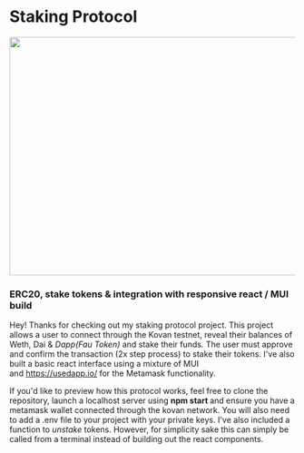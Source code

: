 <h1>Staking Protocol</h1>

<p><img alt="" src="https://uploads-ssl.webflow.com/61e4bede52417c68fe202935/61f31ec5b9a1eca3743d5198_61e4bedf52417c1c482029d1_SS-Hero-Image.jpg" style="height:420px; width:600px" /></p>

<h3>ERC20, stake tokens &amp; integration with responsive react / MUI build</h3>

<p>Hey! Thanks for checking out my staking protocol project. This project allows a user to connect through the Kovan testnet, reveal their balances of Weth, Dai &amp;&nbsp;<em>Dapp(Fau Token) </em>and stake their funds<em>. </em>The user must approve and confirm the transaction (2x step process) to stake their tokens.<em>&nbsp;</em>I&#39;ve also built a basic react interface using a mixture of MUI and&nbsp;<a href="https://usedapp.io/">https://usedapp.io/</a>&nbsp;for the Metamask functionality.</p>

<p>If you&#39;d like to preview how this protocol works, feel free to clone the repository, launch a localhost server using <strong>npm start&nbsp;</strong>and ensure you have a metamask wallet connected through the kovan network. You will also need to add a .env file to your project with your private keys.  I&#39;ve also included a function to&nbsp;<em>unstake&nbsp;</em>tokens. However, for simplicity sake this can simply be called from a terminal instead of building out the react components.</p>
